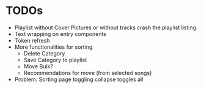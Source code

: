 # TODOs

- Playlist without Cover Pictures or without tracks crash the playlist listing.
- Text wrapping on entry components
- Token refresh
- More functionalities for sorting
  - Delete Category
  - Save Category to playlist
  - Move Bulk?
  - Recommendations for move (from selected songs)
- Problem: Sorting page toggling collapse toggles all
